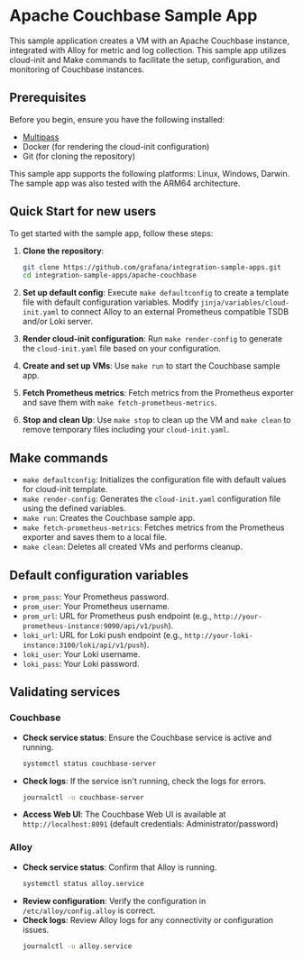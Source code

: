 # Apache Couchbase Sample App

This sample application creates a VM with an Apache Couchbase instance, integrated with Alloy for metric and log collection. This sample app utilizes cloud-init and Make commands to facilitate the setup, configuration, and monitoring of Couchbase instances.

## Prerequisites

Before you begin, ensure you have the following installed:

- [Multipass](https://multipass.run/)
- Docker (for rendering the cloud-init configuration)
- Git (for cloning the repository)

This sample app supports the following platforms: Linux, Windows, Darwin. The sample app was also tested with the ARM64 architecture.

## Quick Start for new users

To get started with the sample app, follow these steps:

1. **Clone the repository**: 
   ```sh
   git clone https://github.com/grafana/integration-sample-apps.git
   cd integration-sample-apps/apache-couchbase
   ```

2. **Set up default config**: 
   Execute `make defaultconfig` to create a template file with default configuration variables. Modify `jinja/variables/cloud-init.yaml` to connect Alloy to an external Prometheus compatible TSDB and/or Loki server.

3. **Render cloud-init configuration**: 
   Run `make render-config` to generate the `cloud-init.yaml` file based on your configuration.

4. **Create and set up VMs**: 
   Use `make run` to start the Couchbase sample app.

5. **Fetch Prometheus metrics**: 
   Fetch metrics from the Prometheus exporter and save them with `make fetch-prometheus-metrics`.

6. **Stop and clean Up**: 
   Use `make stop` to clean up the VM and `make clean` to remove temporary files including your `cloud-init.yaml`.

## Make commands

- `make defaultconfig`: Initializes the configuration file with default values for cloud-init template.
- `make render-config`: Generates the `cloud-init.yaml` configuration file using the defined variables.
- `make run`: Creates the Couchbase sample app.
- `make fetch-prometheus-metrics`: Fetches metrics from the Prometheus exporter and saves them to a local file.
- `make clean`: Deletes all created VMs and performs cleanup.

## Default configuration variables

- `prom_pass`: Your Prometheus password.
- `prom_user`: Your Prometheus username.
- `prom_url`: URL for Prometheus push endpoint (e.g., `http://your-prometheus-instance:9090/api/v1/push`).
- `loki_url`: URL for Loki push endpoint (e.g., `http://your-loki-instance:3100/loki/api/v1/push`).
- `loki_user`: Your Loki username.
- `loki_pass`: Your Loki password.

## Validating services

### Couchbase
- **Check service status**: Ensure the Couchbase service is active and running.
  ```bash
  systemctl status couchbase-server
  ```
- **Check logs**: If the service isn't running, check the logs for errors.
  ```bash
  journalctl -u couchbase-server
  ```
- **Access Web UI**: The Couchbase Web UI is available at `http://localhost:8091` (default credentials: Administrator/password)

### Alloy
- **Check service status**: Confirm that Alloy is running.
  ```bash
  systemctl status alloy.service
  ```
- **Review configuration**: Verify the configuration in `/etc/alloy/config.alloy` is correct.
- **Check logs**: Review Alloy logs for any connectivity or configuration issues.
  ```bash
  journalctl -u alloy.service
  ```

